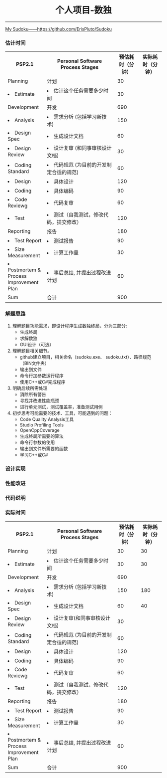 <h1 align = "center">个人项目-数独</h1>
<hr>
<a href = "https://github.com/ErisPluto/Sudoku">My Sudoku——https://github.com/ErisPluto/Sudoku</a>
<div>
	<h3>估计时间</h3>
	<table>
		<colgroup>
			<col style = "width :25%">
			<col style = "width :45%">
			<col style = "width :15%">
			<col style = "width :15%">
		</colgroup>
		<tr>
			<th>PSP2.1</th>
			<th>Personal Software Process Stages</th>
			<th>预估耗时（分钟）</th>
			<th>实际耗时（分钟）</th>
		</tr>
		<tr>
			<td>Planning</td>
			<td>计划</td>
			<td>30</td><td></td>
		</tr>
		<tr>
			<td><li>Estimate</li></td>
			<td><li>估计这个任务需要多少时间</li></td>
			<td>30</td><td></td>
		</tr>
		<tr>
			<td>Development</td>
			<td>开发</td>
			<td>690</td><td></td>
		</tr>
		<tr>
			<td><li>Analysis</li></td>
			<td><li>需求分析 (包括学习新技术)</li></td>
			<td>150</td><td></td>
		</tr>
		<tr>
			<td><li>Design Spec</li></td>
			<td><li>生成设计文档</li></td>
			<td>60</td><td></td>
		</tr>		
		<tr>
			<td><li>Design Review</li></td>
			<td><li>设计复审 (和同事审核设计文档)</li></td>
			<td>30</td><td></td>
		</tr>		
		<tr>
			<td><li>Coding Standard</li></td>
			<td><li>代码规范 (为目前的开发制定合适的规范)</li></td>
			<td>60</td><td></td>
		</tr>	
		<tr>
			<td><li>Design</li></td>
			<td><li>具体设计</li></td>
			<td>120</td><td></td>
		</tr>		
		<tr>
			<td><li>Coding</li></td>
			<td><li>具体编码</li></td>
			<td>90</td><td></td>
		</tr>		
		<tr>
			<td><li>Code Reviewg</li></td>
			<td><li>代码复审</li></td>
			<td>60</td><td></td>
		</tr>		
		<tr>
			<td><li>Test</li></td>
			<td><li>测试（自我测试，修改代码，提交修改）</li></td>
			<td>120</td><td></td>
		</tr>
		<tr>
			<td>Reporting</td>
			<td>报告</td>
			<td>180</td><td></td>
		</tr>
		<tr>
			<td><li>Test Report</li></td>
			<td><li>测试报告</li></td>
			<td>90</td><td></td>
		</tr>		
		<tr>
			<td><li>Size Measurement</li></td>
			<td><li>计算工作量</li></td>
			<td>30</td><td></td>
		</tr>
		<tr>
			<td><li>Postmortem & Process Improvement Plan</li></td>
			<td><li>事后总结, 并提出过程改进计划</li></td>
			<td>60</td><td></td>
		</tr>
		<tr>
			<td>Sum</td>
			<td>合计</td>
			<td>900</td><td></td>
		</tr>
	</table>
</div>
<div>
	<h3>解题思路</h3>
	<ol>
		<li>理解题目功能需求，即设计程序生成数独终局，分为三部分:
			<ul>
				<li>生成终局</li>
				<li>求解数独</li>
				<li>GUI设计（可选）</li>
			</ul>
		</li>
		<li>理解题目相关细节。
			<ul>
				<li>github建立项目，相关命名（sudoku.exe、 sudoku.txt）、路径规范（BIN文件夹）</li>
				<li>输出到文件</li>
				<li>命令行加参数运行程序</li>
				<li>使用C++或C#完成程序</li>
			</ul>
		</li>
		<li>明确后续所需处理
			<ul>
				<li>消除所有警告</li>
				<li>寻找并改进性能瓶颈</li>
				<li>进行单元测试，测试覆盖率，准备测试用例</li>
			</ul>
		</li>
		<li>初步思考可能需要的技术、工具，可能遇到的问题：
			<ul>
				<li>Code Quality Analysis工具</li>
				<li>Studio Profiling Tools</li>
				<li>OpenCppCoverage</li>
				<li>生成终局所需要的算法</li>
				<li>命令行参数的使用</li>
				<li>输出到文件所需要的函数</li>
				<li>学习C++或C#</li>
			</ul>
		</li>
	</ol>
</div>
<div>
	<h3>设计实现</h3>
</div>
<div>
	<h3>性能改进</h3>
</div><div>
	<h3>代码说明</h3>
</div>
<div>
	<h3>实际时间</h3>
	<table>
		<colgroup>
			<col style = "width :25%">
			<col style = "width :45%">
			<col style = "width :15%">
			<col style = "width :15%">
		</colgroup>
		<tr>
			<th>PSP2.1</th>
			<th>Personal Software Process Stages</th>
			<th>预估耗时（分钟）</th>
			<th>实际耗时（分钟）</th>
		</tr>
		<tr>
			<td>Planning</td>
			<td>计划</td>
			<td>30</td><td>30</td>
		</tr>
		<tr>
			<td><li>Estimate</li></td>
			<td><li>估计这个任务需要多少时间</li></td>
			<td>30</td><td>30</td>
		</tr>
		<tr>
			<td>Development</td>
			<td>开发</td>
			<td>690</td><td></td>
		</tr>
		<tr>
			<td><li>Analysis</li></td>
			<td><li>需求分析 (包括学习新技术)</li></td>
			<td>150</td><td>180</td>
		</tr>
		<tr>
			<td><li>Design Spec</li></td>
			<td><li>生成设计文档</li></td>
			<td>60</td><td>40</td>
		</tr>		
		<tr>
			<td><li>Design Review</li></td>
			<td><li>设计复审(和同事审核设计文档)</li></td>
			<td>30</td><td></td>
		</tr>		
		<tr>
			<td><li>Coding Standard</li></td>
			<td><li>代码规范 (为目前的开发制定合适的规范)</li></td>
			<td>60</td><td></td>
		</tr>	
		<tr>
			<td><li>Design</li></td>
			<td><li>具体设计</li></td>
			<td>120</td><td></td>
		</tr>		
		<tr>
			<td><li>Coding</li></td>
			<td><li>具体编码</li></td>
			<td>90</td><td></td>
		</tr>		
		<tr>
			<td><li>Code Reviewg</li></td>
			<td><li>代码复审</li></td>
			<td>60</td><td></td>
		</tr>		
		<tr>
			<td><li>Test</li></td>
			<td><li>测试（自我测试，修改代码，提交修改）</li></td>
			<td>120</td><td></td>
		</tr>
		<tr>
			<td>Reporting</td>
			<td>报告</td>
			<td>180</td><td></td>
		</tr>
		<tr>
			<td><li>Test Report</li></td>
			<td><li>测试报告</li></td>
			<td>90</td><td></td>
		</tr>		
		<tr>
			<td><li>Size Measurement</li></td>
			<td><li>计算工作量</li></td>
			<td>30</td><td></td>
		</tr>
		<tr>
			<td><li>Postmortem & Process Improvement Plan</li></td>
			<td><li>事后总结, 并提出过程改进计划</li></td>
			<td>60</td><td></td>
		</tr>
		<tr>
			<td>Sum</td>
			<td>合计</td>
			<td>900</td><td></td>
		</tr>
	</table>
</div>